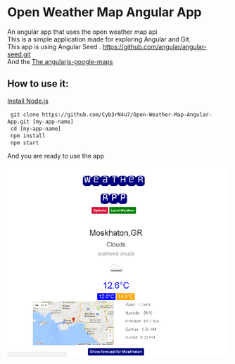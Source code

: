 
# Open Weather Map Angular App

An angular app that uses the open weather map api
</br>This is a simple application made for exploring Angular and Git.
</br>This app is using Angular Seed . https://github.com/angular/angular-seed.git
</br> And the <a href='https://ngmap.github.io/' target='blank_'> The angularjs-google-maps</a>

## How to use it:
 <a href='https://nodejs.org/' target ='blank_'>Install Node.js </a>

 


```
 git clone https://github.com/Cyb3rN4u7/Open-Weather-Map-Angular-App.git [my-app-name]
 cd [my-app-name]
 npm install
 npm start
```



And you are ready to use the app




<img src="app/img/weather-app-main.png" alt="OpenWeather App"/>
